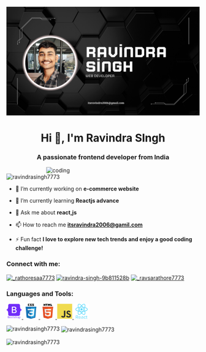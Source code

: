 ![logo](https://github.com/Ravindrasingh7773/Ravindrasingh7773/blob/main/2.png)
<h1 align="center">Hi 👋, I'm Ravindra SIngh</h1>
<h3 align="center">A passionate frontend developer from India</h3>

<img align="right" alt="coding" width="400" src="https://user-images.githubusercontent.com/55389276/140866485-8fb1c876-9a8f-4d6a-98dc-08c4981eaf70.gif">
<p align="left"> <img src="https://komarev.com/ghpvc/?username=ravindrasingh7773&label=Profile%20views&color=0e75b6&style=flat" alt="ravindrasingh7773" /> </p>

- 🔭 I’m currently working on **e-commerce website**

- 🌱 I’m currently learning **Reactjs advance**

- 💬 Ask me about **react,js**

- 📫 How to reach me **itsravindra2006@gamil.com**

- ⚡ Fun fact **I love to explore new tech trends and enjoy a good coding challenge!**

<h3 align="left">Connect with me:</h3>
<p align="left">
<a href="https://twitter.com/_rathoresaa7773" target="blank"><img align="center" src="https://raw.githubusercontent.com/rahuldkjain/github-profile-readme-generator/master/src/images/icons/Social/twitter.svg" alt="_rathoresaa7773" height="30" width="40" /></a>
<a href="https://linkedin.com/in/ravindra-singh-9b811528b" target="blank"><img align="center" src="https://raw.githubusercontent.com/rahuldkjain/github-profile-readme-generator/master/src/images/icons/Social/linked-in-alt.svg" alt="ravindra-singh-9b811528b" height="30" width="40" /></a>
<a href="https://instagram.com/_ravsarathore7773" target="blank"><img align="center" src="https://raw.githubusercontent.com/rahuldkjain/github-profile-readme-generator/master/src/images/icons/Social/instagram.svg" alt="_ravsarathore7773" height="30" width="40" /></a>
</p>

<h3 align="left">Languages and Tools:</h3>
<p align="left"> <a href="https://getbootstrap.com" target="_blank" rel="noreferrer"> <img src="https://raw.githubusercontent.com/devicons/devicon/master/icons/bootstrap/bootstrap-plain-wordmark.svg" alt="bootstrap" width="40" height="40"/> </a> <a href="https://www.w3schools.com/css/" target="_blank" rel="noreferrer"> <img src="https://raw.githubusercontent.com/devicons/devicon/master/icons/css3/css3-original-wordmark.svg" alt="css3" width="40" height="40"/> </a> <a href="https://www.w3.org/html/" target="_blank" rel="noreferrer"> <img src="https://raw.githubusercontent.com/devicons/devicon/master/icons/html5/html5-original-wordmark.svg" alt="html5" width="40" height="40"/> </a> <a href="https://developer.mozilla.org/en-US/docs/Web/JavaScript" target="_blank" rel="noreferrer"> <img src="https://raw.githubusercontent.com/devicons/devicon/master/icons/javascript/javascript-original.svg" alt="javascript" width="40" height="40"/> </a> <a href="https://reactjs.org/" target="_blank" rel="noreferrer"> <img src="https://raw.githubusercontent.com/devicons/devicon/master/icons/react/react-original-wordmark.svg" alt="react" width="40" height="40"/> </a> </p>

<p><img align="left" src="https://github-readme-stats.vercel.app/api/top-langs?username=ravindrasingh7773&show_icons=true&locale=en&layout=compact" alt="ravindrasingh7773" /></p>

<p>&nbsp;<img align="center" src="https://github-readme-stats.vercel.app/api?username=ravindrasingh7773&show_icons=true&locale=en" alt="ravindrasingh7773" /></p>

<p><img align="center" src="https://github-readme-streak-stats.herokuapp.com/?user=ravindrasingh7773&" alt="ravindrasingh7773" /></p>
